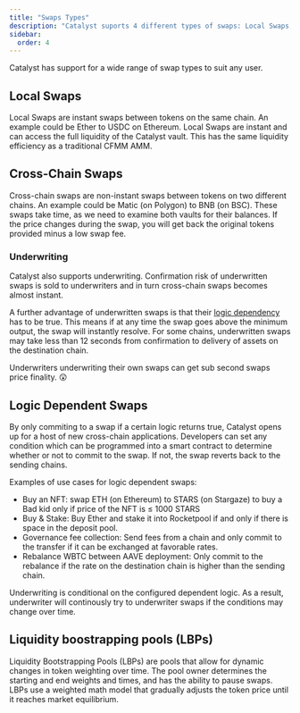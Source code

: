 ```yaml
---
title: "Swaps Types"
description: "Catalyst suports 4 different types of swaps: Local Swaps, Cross-Chain Swaps, Underwritten Cross-chain swaps, and Logic Dependent Swaps. This allows Catalyst to bring the forefront of cross-chain innovation anywhere."
sidebar:
  order: 4
---
```


Catalyst has support for a wide range of swap types to suit any user.

## Local Swaps

Local Swaps are instant swaps between tokens on the same chain. An example could be Ether to USDC on Ethereum. Local Swaps are instant and can access the full liquidity of the Catalyst vault. This has the same liquidity efficiency as a traditional CFMM AMM.

## Cross-Chain Swaps

Cross-chain swaps are non-instant swaps between tokens on two different chains. An example could be Matic (on Polygon) to BNB (on BSC). These swaps take time, as we need to examine both vaults for their balances. If the price changes during the swap, you will get back the original tokens provided minus a low swap fee.

### Underwriting

Catalyst also supports underwriting. Confirmation risk of underwritten swaps is sold to underwriters and in turn cross-chain swaps becomes almost instant.

A further advantage of underwritten swaps is that their [logic dependency](#logic-dependent-swaps) has to be true. This means if at any time the swap goes above the minimum output, the swap will instantly resolve. For some chains, underwritten swaps may take less than 12 seconds from confirmation to delivery of assets on the destination chain.

Underwriters underwriting their own swaps can get sub second swaps price finality. 😲

## Logic Dependent Swaps

By only commiting to a swap if a certain logic returns true, Catalyst opens up for a host of new cross-chain applications. Developers can set any condition which can be programmed into a smart contract to determine whether or not to commit to the swap. If not, the swap reverts back to the sending chains.

Examples of use cases for logic dependent swaps:

- Buy an NFT: swap ETH (on Ethereum) to STARS (on Stargaze) to buy a Bad kid only if price of the NFT is ≤ 1000 STARS
- Buy & Stake: Buy Ether and stake it into Rocketpool if and only if there is space in the deposit pool.
- Governance fee collection: Send fees from a chain and only commit to the transfer if it can be exchanged at favorable rates.
- Rebalance WBTC between AAVE deployment: Only commit to the rebalance if the rate on the destination chain is higher than the sending chain.

Underwriting is conditional on the configured dependent logic. As a result, underwriter will continously try to underwriter swaps if the conditions may change over time.

## Liquidity boostrapping pools (LBPs)

Liquidity Bootstrapping Pools (LBPs) are pools that allow for dynamic changes in token weighting over time. The pool owner determines the starting and end weights and times, and has the ability to pause swaps. LBPs use a weighted math model that gradually adjusts the token price until it reaches market equilibrium.
